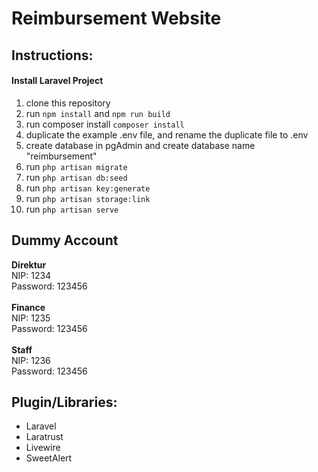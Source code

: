 # Reimbursement Website

## Instructions:

#### Install Laravel Project
1.  clone this repository
2.  run `npm install` and `npm run build`
2.  run composer install `composer install`
3.  duplicate the example .env file, and rename the duplicate file to .env
4.  create database in pgAdmin and create database name "reimbursement"
5.  run `php artisan migrate`
6.  run `php artisan db:seed`
7.  run `php artisan key:generate`
8.  run `php artisan storage:link`
9.  run `php artisan serve`


## Dummy Account
**Direktur** <br />
NIP: 1234 <br />
Password: 123456
<br />
<br />
**Finance** <br />
NIP: 1235 <br />
Password: 123456
<br />
<br />
**Staff** <br />
NIP: 1236 <br />
Password: 123456


## Plugin/Libraries:

-   Laravel
-   Laratrust
-   Livewire
-   SweetAlert
